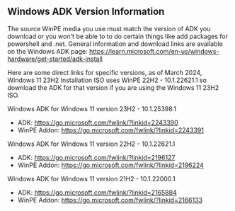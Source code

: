 ## Windows ADK Version Information

The source WinPE media you use must match the version of ADK you download or you won't be able to to do certain things like add packages for powershell and .net. General information and download links are available on the Windows ADK page: https://learn.microsoft.com/en-us/windows-hardware/get-started/adk-install

Here are some direct links for specific versions, as of March 2024, Windows 11 23H2 Installation ISO uses WinPE 22H2 - 10.1.22621.1 so download the ADK for that version if you are using the Windows 11 23H2 ISO.

Windows ADK for Windows 11 version 23H2 - 10.1.25398.1
- ADK: https://go.microsoft.com/fwlink/?linkid=2243390
- WinPE Addon: https://go.microsoft.com/fwlink/?linkid=2243391

Windows ADK for Windows 11 version 22H2 - 10.1.22621.1
- ADK: https://go.microsoft.com/fwlink/?linkid=2196127
- WinPE Addon: https://go.microsoft.com/fwlink/?linkid=2196224

Windows ADK for Windows 11 version 21H2 - 10.1.22000.1
- ADK: https://go.microsoft.com/fwlink/?linkid=2165884
- WinPE Addon: https://go.microsoft.com/fwlink/?linkid=2166133